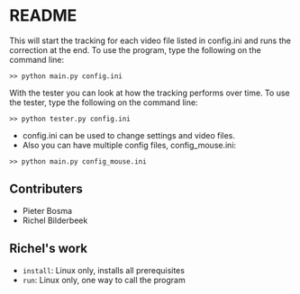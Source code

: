 # README #

This will start the tracking for each video file listed in config.ini and runs the correction at the end.
To use the program, type the following on the command line:

```
>> python main.py config.ini
```

With the tester you can look at how the tracking performs over time. To use the tester, type the following on the command line:

```
>> python tester.py config.ini
```

- config.ini can be used to change settings and video files.
- Also you can have multiple config files, config_mouse.ini:

```
>> python main.py config_mouse.ini
```

## Contributers

 * Pieter Bosma
 * Richel Bilderbeek

## Richel's work

 * `install`: Linux only, installs all prerequisites
 * `run`: Linux only, one way to call the program